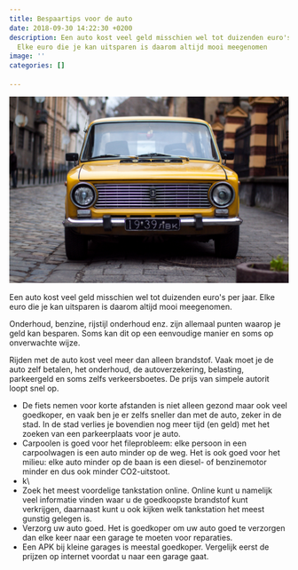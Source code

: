 ```yaml
---
title: Bespaartips voor de auto
date: 2018-09-30 14:22:30 +0200
description: Een auto kost veel geld misschien wel tot duizenden euro's per jaar.
  Elke euro die je kan uitsparen is daarom altijd mooi meegenomen
image: ''
categories: []

---
```

![](/uploads/asphalt-car-classic-253096.jpg)

Een auto kost veel geld misschien wel tot duizenden euro's per jaar. Elke euro die je kan uitsparen is daarom altijd mooi meegenomen.

Onderhoud, benzine, rijstijl onderhoud enz. zijn allemaal punten waarop je geld kan besparen. Soms kan dit op een eenvoudige manier en soms op onverwachte wijze.

Rijden met de auto kost veel meer dan alleen brandstof. Vaak moet je de auto zelf betalen, het onderhoud, de autoverzekering, belasting, parkeergeld en soms zelfs verkeersboetes. De prijs van simpele autorit loopt snel op.

* De fiets nemen voor korte afstanden is niet alleen gezond maar ook veel goedkoper, en vaak ben je er zelfs sneller dan met de auto, zeker in de stad. In de stad verlies je bovendien nog meer tijd (en geld) met het zoeken van een parkeerplaats voor je auto.
* Carpoolen is goed voor het fileprobleem: elke persoon in een carpoolwagen is een auto minder op de weg. Het is ook goed voor het milieu: elke auto minder op de baan is een diesel- of benzinemotor minder en dus ook minder CO2-uitstoot.
* k\\
* Zoek het meest voordelige tankstation online. Online kunt u namelijk veel informatie vinden waar u de goedkoopste brandstof kunt verkrijgen, daarnaast kunt u ook kijken welk tankstation het meest gunstig gelegen is.
* Verzorg uw auto goed. Het is goedkoper om uw auto goed te verzorgen dan elke keer naar een garage te moeten voor reparaties.
* Een APK bij kleine garages is meestal goedkoper. Vergelijk eerst de prijzen op internet voordat u naar een garage gaat.